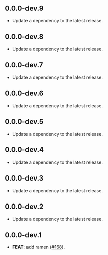 ## 0.0.0-dev.9

 - Update a dependency to the latest release.

## 0.0.0-dev.8

 - Update a dependency to the latest release.

## 0.0.0-dev.7

 - Update a dependency to the latest release.

## 0.0.0-dev.6

 - Update a dependency to the latest release.

## 0.0.0-dev.5

 - Update a dependency to the latest release.

## 0.0.0-dev.4

 - Update a dependency to the latest release.

## 0.0.0-dev.3

 - Update a dependency to the latest release.

## 0.0.0-dev.2

 - Update a dependency to the latest release.

## 0.0.0-dev.1

 - **FEAT**: add ramen ([#168](https://github.com/GregoryConrad/rearch-dart/issues/168)).

